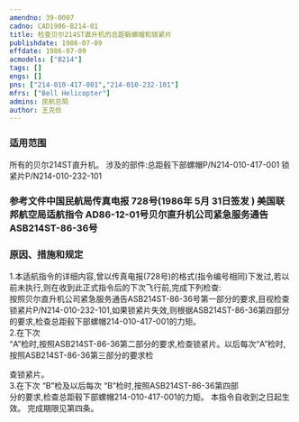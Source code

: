 ```yaml
---
amendno: 39-0007  
cadno: CAD1986-B214-01  
title: 检查贝尔214ST直升机的总距毂螺帽和锁紧片  
publishdate: 1986-07-09  
effdate: 1986-07-09  
acmodels: ["B214"]  
tags: []  
engs: []  
pns: ["214-010-417-001","214-010-232-101"]  
mfrs: ["Bell Helicopter"]  
admins: 民航总局  
author: 王克俭  
---
```

  
### 适用范围  
所有的贝尔214ST直升机。     涉及的部件:总距毂下部螺帽P/N214-010-417-001  锁紧片P/N214-010-232-101  
  
<!--more-->  
### 参考文件中国民航局传真电报 728号(1986年 5月 31日签发 ) 美国联邦航空局适航指令 AD86-12-01号贝尔直升机公司紧急服务通告 ASB214ST-86-36号  
  
### 原因、措施和规定  
 1.本适航指令的详细内容,曾以传真电报(728号)的格式(指令编号相同)下发过,若以前未执行,则在收到此正式指令后的下次飞行前,完成下列检查:  
    按照贝尔直升机公司紧急服务通告ASB214ST-86-36号第一部分的要求,目视检查锁紧片P/N214-010-232-101,如果锁紧片失效,则根据ASB214ST-86-36第四部分的要求,检查总距毂下部螺帽214-010-417-001的力矩。  
2.在下次  
“A”检时,按照ASB214ST-86-36第二部分的要求,检查锁紧片。以后每次“A”检时,按照ASB214ST-86-36第三部分的要求检  
  
  
查锁紧片。  
3.在下次 “B”检及以后每次 “B”检时,按照ASB214ST-86-36第四部  
分的要求,检查总距毂下部螺帽214-010-417-001的力矩。     本指令自收到之日起生效。     完成期限见第四条。  

